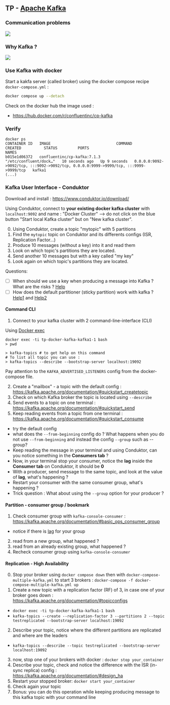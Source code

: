 ## TP - [Apache Kafka](https://kafka.apache.org/)
### Communication problems
![](https://content.linkedin.com/content/dam/engineering/en-us/blog/migrated/datapipeline_complex.png)

### Why Kafka ?

![](https://content.linkedin.com/content/dam/engineering/en-us/blog/migrated/datapipeline_simple.png)

### Use Kafka with docker
Start a kakfa server (called broker) using the docker compose recipe `docker-compose.yml` : 

```bash
docker compose up --detach
```

Check on the docker hub the image used : 
* https://hub.docker.com/r/confluentinc/cp-kafka

### Verify
```
docker ps
CONTAINER ID   IMAGE                             COMMAND                  CREATED          STATUS         PORTS                                                                                  NAMES
b015e1d06372   confluentinc/cp-kafka:7.1.3       "/etc/confluent/dock…"   10 seconds ago   Up 9 seconds   0.0.0.0:9092->9092/tcp, :::9092->9092/tcp, 0.0.0.0:9999->9999/tcp, :::9999->9999/tcp   kafka1
(...)
```

### Kafka User Interface - Conduktor
Download and install : https://www.conduktor.io/download/

Using Conduktor, connect to **your existing docker kafka cluster** with `localhost:9092` and name : "Docker Cluster"
--> do not click on the blue button "Start local Kafka cluster" but on "New kafka cluster".

0. Using Conduktor, create a topic "mytopic" with 5 partitions
1. Find the `mytopic` topic on Conduktor and its differents configs (ISR, Replication Factor...)
2. Produce 10 messages (without a key) into it and read them
3. Look on which topic's partitions they are located.
4. Send another 10 messages but with a key called "my key"
5. Look again on which topic's partitions they are located.

Questions:
* [ ] When should we use a key when producing a message into Kafka ? What are the risks ? [Help](https://stackoverflow.com/a/61912094/3535853)
* [ ] How does the default partitioner (sticky partition) work with kafka ? [Help1](https://www.confluent.io/fr-fr/blog/apache-kafka-producer-improvements-sticky-partitioner/) and [Help2](https://www.conduktor.io/kafka/producer-default-partitioner-and-sticky-partitioner#Sticky-Partitioner-(Kafka-%E2%89%A5-2.4)-3)

#### Command CLI
1. Connect to your kafka cluster with 2 command-line-interface (CLI)

Using [Docker exec](https://docs.docker.com/engine/reference/commandline/exec/#description)

```
docker exec -ti tp-docker-kafka-kafka1-1 bash
> pwd
```

```
> kafka-topics # to get help on this command
# To list all topic you can use :
> kafka-topics --describe --bootstrap-server localhost:19092
```

Pay attention to the `KAFKA_ADVERTISED_LISTENERS` config from the docker-compose file.

2. Create a "mailbox" - a topic with the default config : https://kafka.apache.org/documentation/#quickstart_createtopic
3. Check on which Kafka broker the topic is located using `--describe`
5. Send events to a topic on one terminal : https://kafka.apache.org/documentation/#quickstart_send
4. Keep reading events from a topic from one terminal : https://kafka.apache.org/documentation/#quickstart_consume
* try the default config
* what does the `--from-beginning` config do ? What happens when you do not use `--from-beginning` and instead the config `--group` such as --group?
* Keep reading the message in your terminal and using Conduktor, can you notice something in the **Consumers tab** ? 
* Now, in your terminal stop your consumer, notice the **lag** inside the **Consumer tab** on Conduktor, it should be **0**
* With a producer, send message to the same topic, and look at the value of **lag**, what's happening ?
* Restart your consumer with the same consumer group, what's happening ?
* Trick question : What about using the `--group` option for your producer ?

#### Partition - consumer group / bookmark
1. Check consumer group with `kafka-console-consumer` : https://kafka.apache.org/documentation/#basic_ops_consumer_group
* notice if there is [lag](https://univalence.io/blog/articles/kafka-et-les-groupes-de-consommateurs/) for your group
2. read from a new group, what happened ?
3. read from an already existing group, what happened ?
4. Recheck consumer group using `kafka-console-consumer`

#### Replication - High Availability
0. Stop your broker using `docker compose down` then with `docker-compose-multiple-kafka.yml` to start 3 brokers : `docker-compose -f docker-compose-multiple-kafka.yml up`
1. Create a new topic with a replication factor (RF) of 3, in case one of your broker goes down : https://kafka.apache.org/documentation/#topicconfigs
* `docker exec -ti tp-docker-kafka-kafka1-1 bash`
* `kafka-topics --create --replication-factor 3 --partitions 2 --topic testreplicated --bootstrap-server localhost:19092`
2. Describe your topic, notice where the different partitions are replicated and where are the leaders
* `kafka-topics --describe --topic testreplicated --bootstrap-server localhost:19092`
3. now, stop one of your brokers with docker : `docker stop your_container`
4. Describe your topic, check and notice the difference with the ISR (in-sync replica) config : https://kafka.apache.org/documentation/#design_ha
5. Restart your stopped broker:  `docker start your_container`
6. Check again your topic
7. Bonus: you can do this operation while keeping producing message to this kafka topic with your command line
